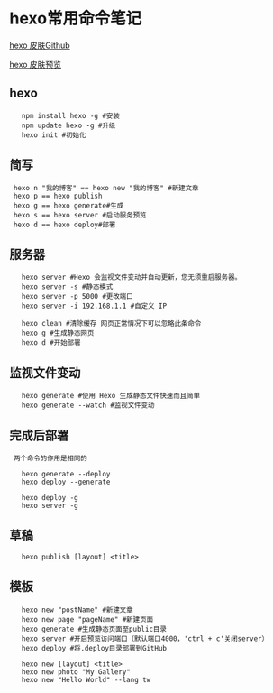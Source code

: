 # hexo常用命令笔记
[hexo 皮肤Github](https://github.com/jaywcjlove/hexoThemeKacper)

[hexo 皮肤预览](http://jslite.io/)

## hexo
 ```hexojs
    npm install hexo -g #安装  
    npm update hexo -g #升级  
    hexo init #初始化
 ```
 
 ## 简写
  ```hexojs
   hexo n "我的博客" == hexo new "我的博客" #新建文章
   hexo p == hexo publish
   hexo g == hexo generate#生成
   hexo s == hexo server #启动服务预览
   hexo d == hexo deploy#部署
  ```
  
  ## 服务器
  ```hexojs
     hexo server #Hexo 会监视文件变动并自动更新，您无须重启服务器。
     hexo server -s #静态模式
     hexo server -p 5000 #更改端口
     hexo server -i 192.168.1.1 #自定义 IP
  ```
  ```hexojs
     hexo clean #清除缓存 网页正常情况下可以忽略此条命令
     hexo g #生成静态网页
     hexo d #开始部署
  ```
  
  ## 监视文件变动
  ```hexojs
     hexo generate #使用 Hexo 生成静态文件快速而且简单
     hexo generate --watch #监视文件变动
  ```
  
  ## 完成后部署
     两个命令的作用是相同的
  ```hexojs
     hexo generate --deploy
     hexo deploy --generate
  ```
  ```hexojs
     hexo deploy -g
     hexo server -g
  ```
  
  ## 草稿
  ```hexojs
     hexo publish [layout] <title>
  ```
  
  ## 模板
  ```hexojs
     hexo new "postName" #新建文章
     hexo new page "pageName" #新建页面
     hexo generate #生成静态页面至public目录
     hexo server #开启预览访问端口（默认端口4000，'ctrl + c'关闭server）
     hexo deploy #将.deploy目录部署到GitHub
  ```
  ```hexojs
     hexo new [layout] <title>
     hexo new photo "My Gallery"
     hexo new "Hello World" --lang tw
  ```
  
